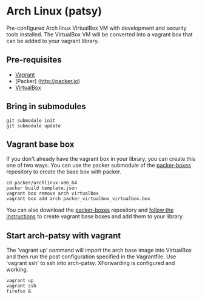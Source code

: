 # Arch Linux (patsy)

Pre-configured Arch linux VirtualBox VM with development and security tools installed.  The VirtualBox VM will be converted into a vagrant box that can be added to your vagrant library.

## Pre-requisites  
* [Vagrant](http://www.vagrantup.com/)  
* [Packer] (http://packer.io)  
* [VirtualBox](https://www.virtualbox.org/)  

## Bring in submodules

	git submodule init  
	git submodule update  

## Vagrant base box

If you don't already have the vagrant box in your library, you can create this one of two ways.  You can use the packer submodule of the [packer-boxes](https://github.com/SocialGeeks/packer-boxes) repository to create the base box with packer.

	cd packer/archlinux-x86_64  
	packer build template.json   
	vagrant box remove arch virtualbox  
	vagrant box add arch packer_virtualbox_virtualbox.box  

You can also download the [packer-boxes](https://github.com/SocialGeeks/packer-boxes) repository and [follow the instructions](https://github.com/SocialGeeks/packer-boxes/blob/master/README.md) to create vagrant base boxes and add them to your library.  

## Start arch-patsy with vagrant  

The 'vagrant up' command will import the arch base image into VirtualBox and then run the post configuration specified in the Vagrantfile.  Use 'vagrant ssh' to ssh into arch-patsy.  XForwarding is configured and working.  

	vagrant up  
	vagrant ssh    
	firefox &  

